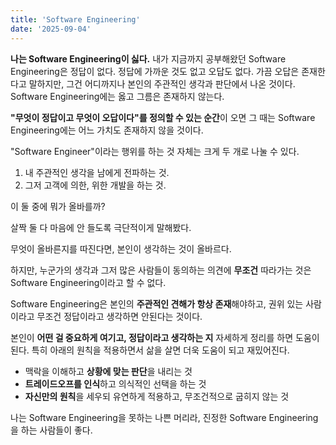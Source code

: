 ```yaml
---
title: 'Software Engineering'
date: '2025-09-04'
---
```


**나는 Software Engineering이 싫다.** 
내가 지금까지 공부해왔던 Software Engineering은 정답이 없다. 정답에 가까운 것도 없고 오답도 없다.
가끔 오답은 존재한다고 말하지만, 그건 어디까지나 본인의 주관적인 생각과 판단에서 나온 것이다. Software Engineering에는 옳고 그름은 존재하지 않는다.

**"무엇이 정답이고 무엇이 오답이다"를 정의할 수 있는 순간**이 오면 그 때는 Software Engineering에는 어느 가치도 존재하지 않을 것이다. 

"Software Engineer"이라는 행위를 하는 것 자체는 크게 두 개로 나눌 수 있다.
1. 내 주관적인 생각을 남에게 전파하는 것.
2. 그저 고객에 의한, 위한 개발을 하는 것.

이 둘 중에 뭐가 올바를까? 

살짝 둘 다 마음에 안 들도록 극단적이게 말해봤다.

무엇이 올바른지를 따진다면, 본인이 생각하는 것이 올바르다. 

하지만, 누군가의 생각과 그저 많은 사람들이 동의하는 의견에 **무조건** 따라가는 것은 Software Engineering이라고 할 수 없다. 

Software Engineering은 본인의 **주관적인 견해가 항상 존재**해야하고, 권위 있는 사람이라고 무조건 정답이라고 생각하면 안된다는 것이다.

본인이 **어떤 걸 중요하게 여기고, 정답이라고 생각하는 지** 자세하게 정리를 하면 도움이 된다. 특히 아래의 원칙을 적용하면서 삶을 살면 더욱 도움이 되고 재밌어진다.
* 맥락을 이해하고 **상황에 맞는 판단**을 내리는 것
* **트레이드오프를 인식**하고 의식적인 선택을 하는 것
* **자신만의 원칙**을 세우되 유연하게 적용하고, 무조건적으로 굽히지 않는 것

나는 Software Engineering을 못하는 나쁜 머리라,
진정한 Software Engineering을 하는 사람들이 좋다.